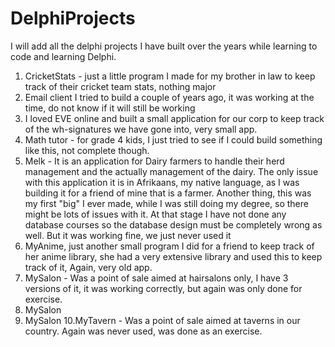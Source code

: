 # DelphiProjects
I will add all the delphi projects I have built over the years while learning to code and learning Delphi.
1. CricketStats - just a little program I made for my brother in law to keep track of their cricket team stats, nothing major
2. Email client I tried to build a couple of years ago, it was working at the time, do not know if it will still be working
3. I loved EVE online and built a small application for our corp to keep track of the wh-signatures we have gone into, very small app.
4. Math tutor - for grade 4 kids, I just tried to see if I could build something like this, not complete though.
5. Melk - It is an application for Dairy farmers to handle their herd management and the actually management of the dairy. The only issue with this application it is in Afrikaans, my native language, as I was building it for a friend of mine that is a farmer. Another thing, this was my first "big" I ever made, while I was still doing my degree, so there might be lots of issues with it. At that stage I have not done any database courses so the database design must be completely wrong as well. But it was working fine, we just never used it
6. MyAnime, just another small program I did for a friend to keep track of her anime library, she had a very extensive library and used this to keep track of it, Again, very old app.
7. MySalon - Was a point of sale aimed at hairsalons only, I have 3 versions of it, it was working correctly, but again was only done for exercise.
8. MySalon
9. MySalon
10.MyTavern - Was a point of sale aimed at taverns in our country. Again was never used, was done as an exercise. 
